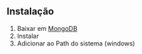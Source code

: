 ## Instalação

1. Baixar em [MongoDB](https://www.mongodb.com/try/download/community)
2. Instalar
3. Adicionar ao Path do sistema (windows)
